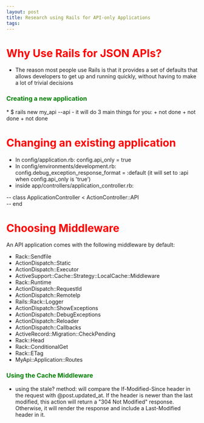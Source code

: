 ```yaml
---
layout: post
title: Research using Rails for API-only Applications
tags:
---
```


<h1 style="color: red">
	Why Use Rails for JSON APIs?
</h1>

- The reason most people use Rails is that it provides a set of defaults that allows developers to get up and running quickly, without having to make a lot of trivial decisions

<h3 style="color: green">
	Creating a new application
</h3>
* $ rails new my_api --api
- it will do 3 main things for you:
+ not done
+ not done
+ not done

<h1 style="color: red">
	Changing an existing application
</h1>

- In config/application.rb: config.api_only = true
- In config/environments/development.rb: config.debug_exception_response_format = :default (it will set to :api when config.api_only is 'true')
- inside app/controllers/application_controller.rb:  

-- class ApplicationController < ActionController::API  
-- end

<h1 style="color: red">
	Choosing Middleware
</h1>
An API application comes with the following middleware by default:

- Rack::Sendfile
- ActionDispatch::Static
- ActionDispatch::Executor
- ActiveSupport::Cache::Strategy::LocalCache::Middleware
- Rack::Runtime
- ActionDispatch::RequestId
- ActionDispatch::RemoteIp
- Rails::Rack::Logger
- ActionDispatch::ShowExceptions
- ActionDispatch::DebugExceptions
- ActionDispatch::Reloader
- ActionDispatch::Callbacks
- ActiveRecord::Migration::CheckPending
- Rack::Head
- Rack::ConditionalGet
- Rack::ETag
- MyApi::Application::Routes

<h3 style="color: green">
	Using the Cache Middleware
</h3>

- using the stale? method: will compare the If-Modified-Since header in the request with @post.updated_at. If the header is newer than the last modified, this action will return a "304 Not Modified" response. Otherwise, it will render the response and include a Last-Modified header in it.



